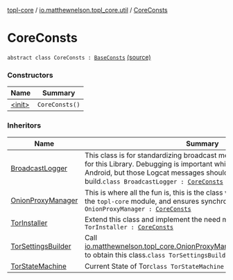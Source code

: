 [topl-core](../../index.md) / [io.matthewnelson.topl_core.util](../index.md) / [CoreConsts](./index.md)

# CoreConsts

`abstract class CoreConsts : `[`BaseConsts`](../../../topl-core-base/io.matthewnelson.topl_core_base/-base-consts/index.md) [(source)](https://github.com/05nelsonm/TorOnionProxyLibrary-Android/blob/master/topl-core/src/main/java/io/matthewnelson/topl_core/util/CoreConsts.kt#L72)

### Constructors

| Name | Summary |
|---|---|
| [&lt;init&gt;](-init-.md) | `CoreConsts()` |

### Inheritors

| Name | Summary |
|---|---|
| [BroadcastLogger](../../io.matthewnelson.topl_core.broadcaster/-broadcast-logger/index.md) | This class is for standardizing broadcast messages across all classes for this Library. Debugging is important while hacking on TOPL-Android, but those Logcat messages should **never** make it to a release build.`class BroadcastLogger : `[`CoreConsts`](./index.md) |
| [OnionProxyManager](../../io.matthewnelson.topl_core/-onion-proxy-manager/index.md) | This is where all the fun is, this is the class which acts as a gateway into the `topl-core` module, and ensures synchronicity is had.`class OnionProxyManager : `[`CoreConsts`](./index.md) |
| [TorInstaller](../-tor-installer/index.md) | Extend this class and implement the need methods.`abstract class TorInstaller : `[`CoreConsts`](./index.md) |
| [TorSettingsBuilder](../../io.matthewnelson.topl_core.settings/-tor-settings-builder/index.md) | Call [io.matthewnelson.topl_core.OnionProxyManager.getNewSettingsBuilder](../../io.matthewnelson.topl_core/-onion-proxy-manager/get-new-settings-builder.md) to obtain this class.`class TorSettingsBuilder : `[`CoreConsts`](./index.md) |
| [TorStateMachine](../../io.matthewnelson.topl_core.broadcaster/-tor-state-machine/index.md) | Current State of Tor`class TorStateMachine : `[`CoreConsts`](./index.md) |
